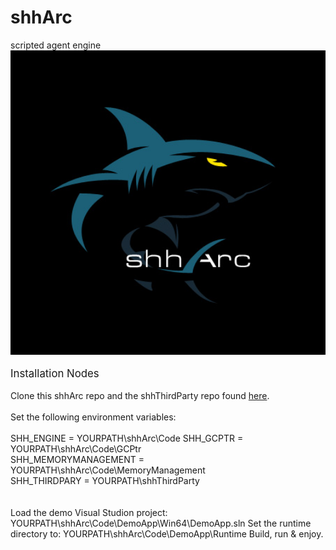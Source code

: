 # shhArc
scripted agent engine
<img src="images/logo.jpg" alt="Logo" width="1000">
<br><br>
<big>Installation Nodes</big>
<br><br>
Clone this shhArc repo and the shhThirdParty repo found <a href="https://github.com/shhArc/shhThirdParty">here</a>.
<br><br>
Set the following environment variables:<br><br>
SHH_ENGINE = YOURPATH\shhArc\Code
SHH_GCPTR = YOURPATH\shhArc\Code\GCPtr\
SHH_MEMORYMANAGEMENT = YOURPATH\shhArc\Code\MemoryManagement\
SHH_THIRDPARY = YOURPATH\shhThirdParty\
<br><br>
Load the demo Visual Studion project: YOURPATH\shhArc\Code\DemoApp\Win64\DemoApp.sln
Set the runtime directory to: YOURPATH\shhArc\Code\DemoApp\Runtime
Build, run & enjoy.
<!--
**shhArc/shhArc** is a ✨ _special_ ✨ repository because its `README.md` (this file) appears on your GitHub profile.

Here are some ideas to get you started:

- 🔭 I’m currently working on ...
- 🌱 I’m currently learning ...
- 👯 I’m looking to collaborate on ...
- 🤔 I’m looking for help with ...
- 💬 Ask me about ...
- 📫 How to reach me: ...
- 😄 Pronouns: ...
- ⚡ Fun fact: ...
-->
